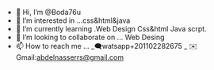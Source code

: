 - 👋 Hi, I’m @Boda76u
- 👀 I’m interested in ...css&html&java
- 🌱 I’m currently learning .Web Design Css&html Java scrpt.
- 💞️ I’m looking to collaborate on ... Web Desing 
- 📫 How to reach me ...
_🗨️watsapp+201102282675
_ ✉️Gmail:abdelnasserrs@gmail.com 

<!---
Boda76u/Boda76u is a ✨ special ✨ repository because its `README.md` (this file) appears on your GitHub profile.
You can click the Preview link to take a look at your changes.
--->
